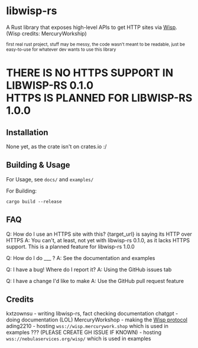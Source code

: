# libwisp-rs
A Rust library that exposes high-level APIs to get HTTP sites via [Wisp](https://github.com/MercuryWorkshop/wisp-protocol). (Wisp credits: MercuryWorkship)

<sub>first real rust project, stuff may be messy, the code wasn't meant to be readable, just be easy-to-use for whatever dev wants to use this library</sub>

# THERE IS NO HTTPS SUPPORT IN LIBWISP-RS 0.1.0 <br /> HTTPS IS PLANNED FOR LIBWISP-RS 1.0.0

## Installation
None yet, as the crate isn't on crates.io :/

## Building & Usage
For Usage, see `docs/` and `examples/`

For Building:
```
cargo build --release
```
## FAQ
Q: How do I use an HTTPS site with this? {target_url} is saying its HTTP over HTTPS
A: You can't, at least, not yet with libwisp-rs 0.1.0, as it lacks HTTPS support. This is a planned feature for libwisp-rs 1.0.0

Q: How do I do ___ ?
A: See the documentation and examples

Q: I have a bug! Where do I report it?
A: Using the GitHub issues tab

Q: I have a change I'd like to make
A: Use the GitHub pull request feature

## Credits
kxtzownsu - writing libwisp-rs, fact checking documentation
chatgpt - doing documentation (LOL)
MercuryWorkshop - making the [Wisp protocol](https://github.com/MercuryWorkshop/wisp-protocol)
ading2210 - hosting `wss://wisp.mercurywork.shop` which is used in examples
??? (PLEASE CREATE GH ISSUE IF KNOWN) - hosting `wss://nebulaservices.org/wisp/` which is used in examples